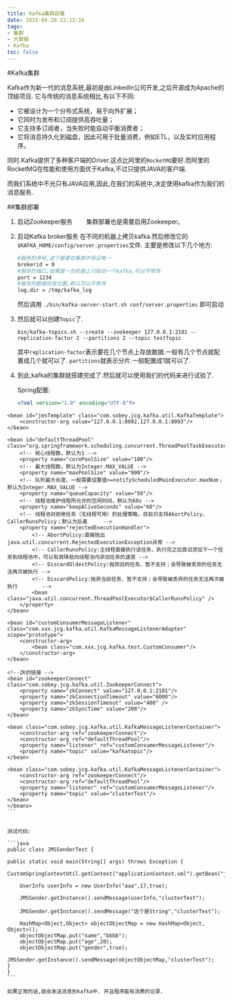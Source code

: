 ```yaml
---
title: Kafka集群部署
date: 2015-09-28 22:12:16
tags:
- 集群
- 大数据
- Kafka
toc: false
---
```



#Kafka集群

Kafka作为新一代的消息系统,最初是由LinkedIn公司开发,之后开源成为Apache的顶级项目.
它与传统的消息系统相比,有以下不同:

* 它被设计为一个分布式系统，易于向外扩展；
* 它同时为发布和订阅提供高吞吐量；
* 它支持多订阅者，当失败时能自动平衡消费者；
* 它将消息持久化到磁盘，因此可用于批量消费，例如ETL，以及实时应用程序。

同时.Kafka提供了多种客户端的Driver.这点比阿里的`RocketMQ`要好.而阿里的RocketMQ在性能和使用方面优于Kafka,不过只提供JAVA的客户端.

而我们系统中不光只有JAVA应用,因此,在我们的系统中,决定使用kafka作为我们的消息服务.

<!--more-->

##集群部署

1. 启动Zookeeper服务
　　集群部署也是需要启用Zookeeper。
　　
2. 启动Kafka broker服务
	在不同的机器上拷贝kafka.然后修改它的`$KAFKA_HOME/config/server.properties`文件.
	主要是修改以下几个地方:
	
	```bash
	#服务的序号,这个需要在集群中保证唯一
	brokerid = 0
	#服务的端口,如果是一台机器上只启动一个kafka,可以不修改
	port = 1234
	#服务的数据存放位置,默认可以不修改
	log.dir = /tmp/kafka_log
	```
	
	然后调用 `./bin/kafka-server-start.sh conf/server.properties` 即可启动

3. 然后就可以创建`Topic`了. 
	
	`bin/kafka-topics.sh --create --zookeeper 127.0.0.1:2181 --replication-factor 2 --partitions 2 --topic testTopic`
	
	其中`replication-factor`表示要在几个节点上存放数据.一般有几个节点就配置成几个就可以了.
	`partitions`就表示分片.一般配置成1就可以了.
	
4. 到此,kafka的集群就搭建完成了.然后就可以使用我们的代码来进行试验了.

	Spring配置:
	
	```xml
	<?xml version="1.0" encoding="UTF-8"?>
<beans xmlns="http://www.springframework.org/schema/beans"
       xmlns:xsi="http://www.w3.org/2001/XMLSchema-instance"
       xsi:schemaLocation="http://www.springframework.org/schema/beans http://www.springframework.org/schema/beans/spring-beans.xsd">

    <bean id="jmsTemplate" class="com.sobey.jcg.kafka.util.KafkaTemplate">
        <constructor-arg value="127.0.0.1:8092,127.0.0.1:8093"/>
    </bean>

	<bean id="defaultThreadPool" class="org.springframework.scheduling.concurrent.ThreadPoolTaskExecutor">
        <!-- 核心线程数，默认为1 -->
        <property name="corePoolSize" value="100"/>
        <!-- 最大线程数，默认为Integer.MAX_VALUE -->
        <property name="maxPoolSize" value="900"/>
        <!-- 队列最大长度，一般需要设置值>=notifyScheduledMainExecutor.maxNum；默认为Integer.MAX_VALUE -->
        <property name="queueCapacity" value="50"/>
        <!-- 线程池维护线程所允许的空闲时间，默认为60s -->
        <property name="keepAliveSeconds" value="60"/>
        <!-- 线程池对拒绝任务（无线程可用）的处理策略，目前只支持AbortPolicy、CallerRunsPolicy；默认为后者     -->
        <property name="rejectedExecutionHandler">
            <!-- AbortPolicy:直接抛出java.util.concurrent.RejectedExecutionException异常 -->
            <!-- CallerRunsPolicy:主线程直接执行该任务，执行完之后尝试添加下一个任务到线程池中，可以有效降低向线程池内添加任务的速度 -->
            <!-- DiscardOldestPolicy:抛弃旧的任务、暂不支持；会导致被丢弃的任务无法再次被执行 -->
            <!-- DiscardPolicy:抛弃当前任务、暂不支持；会导致被丢弃的任务无法再次被执行        -->
            <bean class="java.util.concurrent.ThreadPoolExecutor$CallerRunsPolicy" />
        </property>
    </bean>
    
    <bean id="customConsumerMessageListener" class="com.xxx.jcg.kafka.util.KafkaMessageListenerAdapter" scope="prototype">
        <constructor-arg>
            <bean class="com.xxx.jcg.kafka.test.CustomConsumer"/>
        </constructor-arg>
    </bean>
    
    <!--ZK的链接 -->
    <bean id="zookeeperConnect" class="com.sobey.jcg.kafka.util.ZookeeperConnect">
        <property name="zkConnect" value="127.0.0.1:2181"/>
        <property name="zkConnectionTimeout" value="6000"/>
        <property name="zkSessionTimeout" value="400" />
        <property name="zkSyncTime" value="200"/>
    </bean>
    
    <bean class="com.sobey.jcg.kafka.util.KafkaMessageListenerContainer">
        <constructor-arg ref="zookeeperConnect"/>
        <constructor-arg ref="defaultThreadPool"/>
        <property name="listener" ref="customConsumerMessageListener"/>
        <property name="topic" value="kafkatopic"/>
    </bean>

    <bean class="com.sobey.jcg.kafka.util.KafkaMessageListenerContainer">
        <constructor-arg ref="zookeeperConnect"/>
        <constructor-arg ref="defaultThreadPool"/>
        <property name="listener" ref="customConsumerMessageListener"/>
        <property name="topic" value="clusterTest"/>
    </bean>
	</beans>
	```	
	
	
	测试代码:
	
	```java
	public class JMSSenderTest {

    public static void main(String[] args) throws Exception {
        CustomSpringContextUtil.getContext("applicationContext.xml").getBean("jmsTemplate");

        UserInfo userInfo = new UserInfo("aaa",17,true);
        
        JMSSender.getInstance().sendMessage(userInfo,"clusterTest");

        JMSSender.getInstance().sendMessage("这个是String","clusterTest");

        HashMap<Object,Object> objectObjectMap = new HashMap<Object, Object>();
        objectObjectMap.put("name","bbbb");
        objectObjectMap.put("age",20);
        objectObjectMap.put("gender",true);
        JMSSender.getInstance().sendMessage(objectObjectMap,"clusterTest");
    }
	}
	```
	
	如果正常的话,就会发送消息到kafka中. 并且程序能有消费的记录.
	